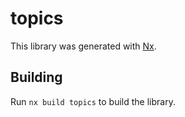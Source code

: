 # topics

This library was generated with [Nx](https://nx.dev).

## Building

Run `nx build topics` to build the library.
